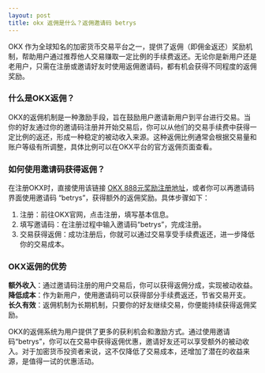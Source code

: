 ```yaml
---
layout: post
title: okx 返佣是什么？返佣邀请码 betrys
---
```

OKX 作为全球知名的加密货币交易平台之一，提供了返佣（即佣金返还）奖励机制，帮助用户通过推荐他人交易赚取一定比例的手续费返还。无论你是新用户还是老用户，只需在注册或邀请好友时使用返佣邀请码，都有机会获得不同程度的返佣奖励。

### 什么是OKX返佣？
OKX的返佣机制是一种激励手段，旨在鼓励用户邀请新用户到平台进行交易。当你的好友通过你的邀请码注册并开始交易后，你可以从他们的交易手续费中获得一定比例的返还，形成一种稳定的被动收入来源。这种返佣比例通常会根据交易量和账户等级有所调整，具体比例可以在OKX平台的官方返佣页面查看。

### 如何使用邀请码获得返佣？
在注册OKX时，直接使用该链接 [OKX 888元奖励注册地址](./302.html?target=https://www.chouyi.irish/join/CNOFF)，或者你可以再邀请码界面使用邀请码 “betrys”，获得额外的返佣奖励。具体步骤如下：

1. 注册：前往OKX官网，点击注册，填写基本信息。
2. 填写邀请码：在注册过程中输入邀请码“betrys”，完成注册。
3. 交易获得返佣：成功注册后，你就可以通过交易享受手续费返还，进一步降低你的交易成本。

### OKX返佣的优势

**额外收入**：通过邀请码注册的用户交易后，你可以获得返佣分成，实现被动收益。
**降低成本**：作为新用户，使用邀请码可以获得部分手续费返还，节省交易开支。
**长久有效**：返佣机制为长期机制，只要你的好友继续交易，你便能持续获得返佣奖励。

OKX的返佣系统为用户提供了更多的获利机会和激励方式。通过使用邀请码“betrys”，你可以在交易中获得返佣优惠，邀请好友还可以享受额外的被动收入。对于加密货币投资者来说，这不仅降低了交易成本，还增加了潜在的收益来源，是值得一试的优惠活动。